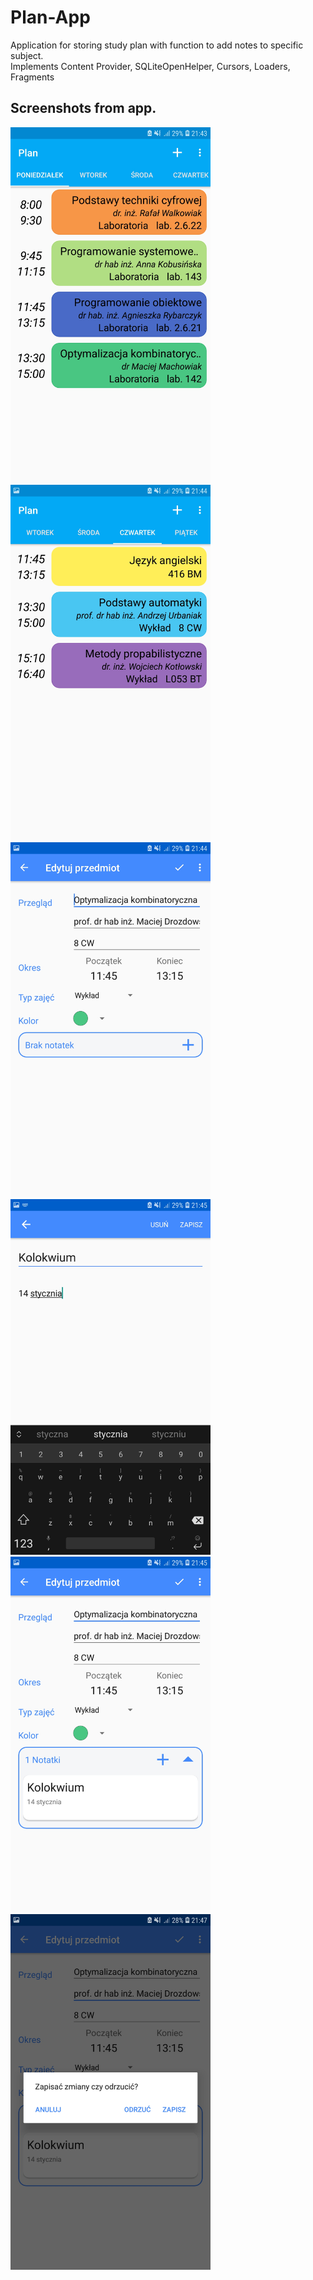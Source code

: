 # Plan-App
Application for storing study plan with function to add notes to specific subject.  
Implements Content Provider, SQLiteOpenHelper, Cursors, Loaders, Fragments

## Screenshots from app.  
<img src="/screenshots/1.jpg" width="320"> <img src="/screenshots/2.jpg" width="320"> <img src="/screenshots/3.jpg" width="320"> 
<img src="/screenshots/4.jpg" width="320"> <img src="/screenshots/5.jpg" width="320"> <img src="/screenshots/6.jpg" width="320"> 

